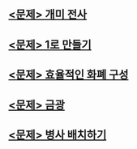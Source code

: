 ## [<문제> 개미 전사](https://github.com/20170375/Coding-Test-with-Python/blob/main/bank/%EA%B0%9C%EB%AF%B8%20%EC%A0%84%EC%82%AC.md)

## [<문제> 1로 만들기](https://github.com/20170375/Coding-Test-with-Python/blob/main/bank/1%EB%A1%9C%20%EB%A7%8C%EB%93%A4%EA%B8%B0.md)

## [<문제> 효율적인 화폐 구성](https://github.com/20170375/Coding-Test-with-Python/blob/main/bank/%ED%9A%A8%EC%9C%A8%EC%A0%81%EC%9D%B8%20%ED%99%94%ED%8F%90%20%EA%B5%AC%EC%84%B1.md)

## [<문제> 금광](https://github.com/20170375/Coding-Test-with-Python/blob/main/bank/%EA%B8%88%EA%B4%91.md)

## [<문제> 병사 배치하기]()
